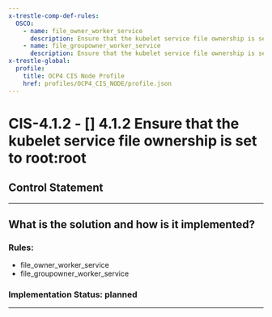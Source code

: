 ```yaml
---
x-trestle-comp-def-rules:
  OSCO:
    - name: file_owner_worker_service
      description: Ensure that the kubelet service file ownership is set to root:root
    - name: file_groupowner_worker_service
      description: Ensure that the kubelet service file ownership is set to root:root
x-trestle-global:
  profile:
    title: OCP4 CIS Node Profile
    href: profiles/OCP4_CIS_NODE/profile.json
---
```


# CIS-4.1.2 - \[\] 4.1.2 Ensure that the kubelet service file ownership is set to root:root

## Control Statement

______________________________________________________________________

## What is the solution and how is it implemented?

<!-- For implementation status enter one of: implemented, partial, planned, alternative, not-applicable -->

<!-- Note that the list of rules under ### Rules: is read-only and changes will not be captured after assembly to JSON -->

<!-- Add control implementation description here for control: CIS-4.1.2 -->

### Rules:

  - file_owner_worker_service
  - file_groupowner_worker_service

### Implementation Status: planned

______________________________________________________________________
